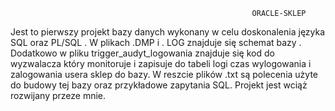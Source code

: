                                                           ORACLE-SKLEP
 Jest to pierwszy projekt bazy danych wykonany w celu doskonalenia języka SQL oraz PL/SQL . W plikach  .DMP i . LOG znajduje się schemat bazy .
 Dodatkowo w pliku trigger_audyt_logowania znajduje się kod do wyzwalacza który monitoruje i zapisuje do tabeli logi czas wylogowania i zalogowania usera sklep do bazy.
 W reszcie plików .txt są polecenia użyte do budowy tej bazy oraz przykładowe zapytania SQL. Projekt jest wciąż rozwijany przeze mnie.
 
